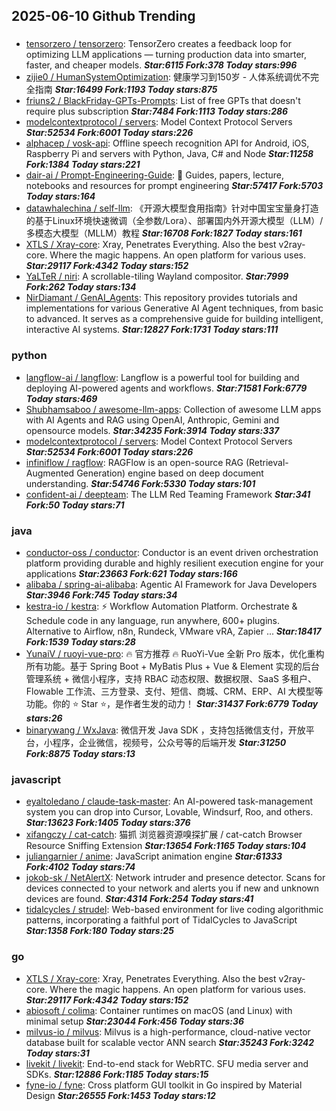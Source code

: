 ## 2025-06-10 Github Trending

### 
* [tensorzero / tensorzero](https://github.com/tensorzero/tensorzero): TensorZero creates a feedback loop for optimizing LLM applications — turning production data into smarter, faster, and cheaper models. ***Star:6115 Fork:378 Today stars:996***
* [zijie0 / HumanSystemOptimization](https://github.com/zijie0/HumanSystemOptimization): 健康学习到150岁 - 人体系统调优不完全指南 ***Star:16499 Fork:1193 Today stars:875***
* [friuns2 / BlackFriday-GPTs-Prompts](https://github.com/friuns2/BlackFriday-GPTs-Prompts): List of free GPTs that doesn't require plus subscription ***Star:7484 Fork:1113 Today stars:286***
* [modelcontextprotocol / servers](https://github.com/modelcontextprotocol/servers): Model Context Protocol Servers ***Star:52534 Fork:6001 Today stars:226***
* [alphacep / vosk-api](https://github.com/alphacep/vosk-api): Offline speech recognition API for Android, iOS, Raspberry Pi and servers with Python, Java, C# and Node ***Star:11258 Fork:1384 Today stars:221***
* [dair-ai / Prompt-Engineering-Guide](https://github.com/dair-ai/Prompt-Engineering-Guide): 🐙 Guides, papers, lecture, notebooks and resources for prompt engineering ***Star:57417 Fork:5703 Today stars:164***
* [datawhalechina / self-llm](https://github.com/datawhalechina/self-llm): 《开源大模型食用指南》针对中国宝宝量身打造的基于Linux环境快速微调（全参数/Lora）、部署国内外开源大模型（LLM）/多模态大模型（MLLM）教程 ***Star:16708 Fork:1827 Today stars:161***
* [XTLS / Xray-core](https://github.com/XTLS/Xray-core): Xray, Penetrates Everything. Also the best v2ray-core. Where the magic happens. An open platform for various uses. ***Star:29117 Fork:4342 Today stars:152***
* [YaLTeR / niri](https://github.com/YaLTeR/niri): A scrollable-tiling Wayland compositor. ***Star:7999 Fork:262 Today stars:134***
* [NirDiamant / GenAI_Agents](https://github.com/NirDiamant/GenAI_Agents): This repository provides tutorials and implementations for various Generative AI Agent techniques, from basic to advanced. It serves as a comprehensive guide for building intelligent, interactive AI systems. ***Star:12827 Fork:1731 Today stars:111***

### python
* [langflow-ai / langflow](https://github.com/langflow-ai/langflow): Langflow is a powerful tool for building and deploying AI-powered agents and workflows. ***Star:71581 Fork:6779 Today stars:469***
* [Shubhamsaboo / awesome-llm-apps](https://github.com/Shubhamsaboo/awesome-llm-apps): Collection of awesome LLM apps with AI Agents and RAG using OpenAI, Anthropic, Gemini and opensource models. ***Star:34235 Fork:3914 Today stars:337***
* [modelcontextprotocol / servers](https://github.com/modelcontextprotocol/servers): Model Context Protocol Servers ***Star:52534 Fork:6001 Today stars:226***
* [infiniflow / ragflow](https://github.com/infiniflow/ragflow): RAGFlow is an open-source RAG (Retrieval-Augmented Generation) engine based on deep document understanding. ***Star:54746 Fork:5330 Today stars:101***
* [confident-ai / deepteam](https://github.com/confident-ai/deepteam): The LLM Red Teaming Framework ***Star:341 Fork:50 Today stars:71***

### java
* [conductor-oss / conductor](https://github.com/conductor-oss/conductor): Conductor is an event driven orchestration platform providing durable and highly resilient execution engine for your applications ***Star:23663 Fork:621 Today stars:166***
* [alibaba / spring-ai-alibaba](https://github.com/alibaba/spring-ai-alibaba): Agentic AI Framework for Java Developers ***Star:3946 Fork:745 Today stars:34***
* [kestra-io / kestra](https://github.com/kestra-io/kestra): ⚡ Workflow Automation Platform. Orchestrate & Schedule code in any language, run anywhere, 600+ plugins. Alternative to Airflow, n8n, Rundeck, VMware vRA, Zapier ... ***Star:18417 Fork:1539 Today stars:28***
* [YunaiV / ruoyi-vue-pro](https://github.com/YunaiV/ruoyi-vue-pro): 🔥 官方推荐 🔥 RuoYi-Vue 全新 Pro 版本，优化重构所有功能。基于 Spring Boot + MyBatis Plus + Vue & Element 实现的后台管理系统 + 微信小程序，支持 RBAC 动态权限、数据权限、SaaS 多租户、Flowable 工作流、三方登录、支付、短信、商城、CRM、ERP、AI 大模型等功能。你的 ⭐️ Star ⭐️，是作者生发的动力！ ***Star:31437 Fork:6779 Today stars:26***
* [binarywang / WxJava](https://github.com/binarywang/WxJava): 微信开发 Java SDK ，支持包括微信支付，开放平台，小程序，企业微信，视频号，公众号等的后端开发 ***Star:31250 Fork:8875 Today stars:13***

### javascript
* [eyaltoledano / claude-task-master](https://github.com/eyaltoledano/claude-task-master): An AI-powered task-management system you can drop into Cursor, Lovable, Windsurf, Roo, and others. ***Star:13623 Fork:1405 Today stars:376***
* [xifangczy / cat-catch](https://github.com/xifangczy/cat-catch): 猫抓 浏览器资源嗅探扩展 / cat-catch Browser Resource Sniffing Extension ***Star:13654 Fork:1165 Today stars:104***
* [juliangarnier / anime](https://github.com/juliangarnier/anime): JavaScript animation engine ***Star:61333 Fork:4102 Today stars:74***
* [jokob-sk / NetAlertX](https://github.com/jokob-sk/NetAlertX): Network intruder and presence detector. Scans for devices connected to your network and alerts you if new and unknown devices are found. ***Star:4314 Fork:254 Today stars:41***
* [tidalcycles / strudel](https://github.com/tidalcycles/strudel): Web-based environment for live coding algorithmic patterns, incorporating a faithful port of TidalCycles to JavaScript ***Star:1358 Fork:180 Today stars:25***

### go
* [XTLS / Xray-core](https://github.com/XTLS/Xray-core): Xray, Penetrates Everything. Also the best v2ray-core. Where the magic happens. An open platform for various uses. ***Star:29117 Fork:4342 Today stars:152***
* [abiosoft / colima](https://github.com/abiosoft/colima): Container runtimes on macOS (and Linux) with minimal setup ***Star:23044 Fork:456 Today stars:36***
* [milvus-io / milvus](https://github.com/milvus-io/milvus): Milvus is a high-performance, cloud-native vector database built for scalable vector ANN search ***Star:35243 Fork:3242 Today stars:31***
* [livekit / livekit](https://github.com/livekit/livekit): End-to-end stack for WebRTC. SFU media server and SDKs. ***Star:12886 Fork:1185 Today stars:15***
* [fyne-io / fyne](https://github.com/fyne-io/fyne): Cross platform GUI toolkit in Go inspired by Material Design ***Star:26555 Fork:1453 Today stars:12***
